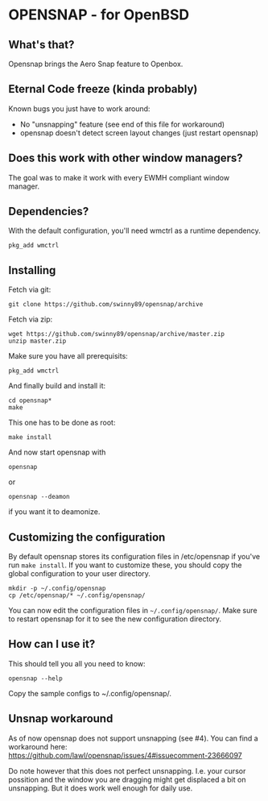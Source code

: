 OPENSNAP - for OpenBSD
==========

What's that?
------------
Opensnap brings the Aero Snap feature to Openbox.

Eternal Code freeze (kinda probably)
------------

Known bugs you just have to work around:

* No "unsnapping" feature (see end of this file for workaround)
* opensnap doesn't detect screen layout changes (just restart opensnap)

Does this work with other window managers?
------------------------------------------
The goal was to make it work with every EWMH compliant window manager.


Dependencies?
-------------
With the default configuration, you'll need wmctrl as a runtime dependency.

    pkg_add wmctrl


Installing
----------

Fetch via git:

    git clone https://github.com/swinny89/opensnap/archive

Fetch via zip:

    wget https://github.com/swinny89/opensnap/archive/master.zip
    unzip master.zip

Make sure you have all prerequisits:

    pkg_add wmctrl

And finally build and install it:

    cd opensnap*
    make

This one has to be done as root:

    make install

And now start opensnap with

    opensnap

or

    opensnap --deamon

if you want it to deamonize.
    
Customizing the configuration
-----------------------------
By default opensnap stores its configuration files in /etc/opensnap if you've run `make install`.
If you want to customize these, you should copy the global configuration to your user directory.

    mkdir -p ~/.config/opensnap
    cp /etc/opensnap/* ~/.config/opensnap/

You can now edit the configuration files in `~/.config/opensnap/`. Make sure to restart opensnap for it to see the new configuration directory.

How can I use it?
-----------------
This should tell you all you need to know:

    opensnap --help

Copy the sample configs to ~/.config/opensnap/.


Unsnap workaround
-----------------

As of now opensnap does not support unsnapping (see #4).
You can find a workaround here: https://github.com/lawl/opensnap/issues/4#issuecomment-23666097

Do note however that this does not perfect unsnapping. I.e. your cursor possition and the window you are dragging might get displaced a bit on unsnapping. But it does work well enough for daily use.
